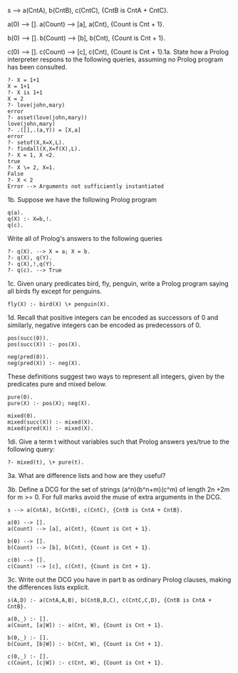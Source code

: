 s --> a(CntA), b(CntB), c(CntC), {CntB is CntA + CntC}.

a(0) --> [].
a(Count) --> [a], a(Cnt), {Count is Cnt + 1}.

b(0) --> [].
b(Count) --> [b], b(Cnt), {Count is Cnt + 1}.

c(0) --> [].
c(Count) --> [c], c(Cnt), {Count is Cnt + 1}.1a. State how a Prolog interpreter respons to the following queries, assuming no Prolog program has been consulted.

```
?- X = 1+1
X = 1+1
?- X is 1+1
X = 2
?- love(john,mary)
error
?- asset(love(john,mary))
love(john,mary)
?- .([],.(a,Y)) = [X,a]
error
?- setof(X,X=X,L).
?- findall(X,X=f(X),L).
?- X = 1, X <2.
true
?- X \= 2, X=1.
False
?- X < 2
Error --> Arguments not sufficiently instantiated
```

1b. Suppose we have the following Prolog program

```
q(a).
q(X) :- X=b,!.
q(c).
```

Write all of Prolog's answers to the following queries

```
?- q(X). --> X = a; X = b. 
?- q(X), q(Y).
?- q(X),!,q(Y).
?- q(c). --> True
```

1c. Given unary predicates bird, fly, penguin, write a Prolog program saying all birds fly except for penguins.

```
fly(X) :- bird(X) \+ penguin(X).
```

1d. Recall that positive integers can be encoded as successors of 0 and similarly, negative integers can be encoded as predecessors of 0.

```
pos(succ(0)).
pos(succ(X)) :- pos(X).

neg(pred(0)).
neg(pred(X)) :- neg(X).
```

These definitions suggest two ways to represent all integers, given by the predicates pure and mixed below.

```
pure(0).
pure(X) :- pos(X); neg(X).

mixed(0).
mixed(succ(X)) :- mixed(X).
mixed(pred(X)) :- mixed(X).
```

1di. Give a term t without variables such that Prolog answers yes/true to the following query:

```
?- mixed(t), \+ pure(t).
```

3a. What are difference lists and how are they useful?

3b. Define a DCG for the set of strings (a^n)(b^n+m)(c^m) of length 2n +2m for m >= 0. For full marks avoid the muse of extra arguments in the DCG.

```
s --> a(CntA), b(CntB), c(CntC), {CntB is CntA + CntB}.

a(0) --> [].
a(Count) --> [a], a(Cnt), {Count is Cnt + 1}.

b(0) --> [].
b(Count) --> [b], b(Cnt), {Count is Cnt + 1}.

c(0) --> [].
c(Count) --> [c], c(Cnt), {Count is Cnt + 1}.
```

3c. Write out the DCG you have in part b as ordinary Prolog clauses, making the differences lists explicit.

```
s(A,D) :- a(CntA,A,B), b(CntB,B,C), c(CntC,C,D), {CntB is CntA + CntB}.

a(0,_) :- [].
a(Count, [a|W]) :- a(Cnt, W), {Count is Cnt + 1}.

b(0,_) :- [].
b(Count, [b|W]) :- b(Cnt, W), {Count is Cnt + 1}.

c(0,_) :- [].
c(Count, [c|W]) :- c(Cnt, W), {Count is Cnt + 1}.
```

